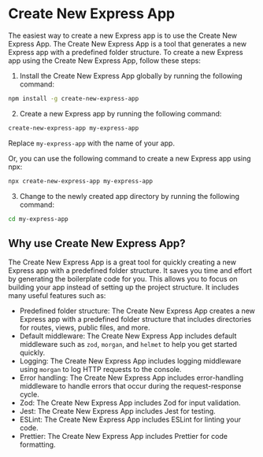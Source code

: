 # Create New Express App

The easiest way to create a new Express app is to use the Create New Express App. The Create New Express App is a tool that generates a new Express app with a predefined folder structure. To create a new Express app using the Create New Express App, follow these steps:

1. Install the Create New Express App globally by running the following command:

```bash
npm install -g create-new-express-app
```

2. Create a new Express app by running the following command:

```bash
create-new-express-app my-express-app
```

Replace `my-express-app` with the name of your app.

Or, you can use the following command to create a new Express app using npx:

```bash
npx create-new-express-app my-express-app
```

3. Change to the newly created app directory by running the following command:

```bash
cd my-express-app
```

## Why use Create New Express App?

The Create New Express App is a great tool for quickly creating a new Express app with a predefined folder structure. It saves you time and effort by generating the boilerplate code for you. This allows you to focus on building your app instead of setting up the project structure. It includes many useful features such as:

- Predefined folder structure: The Create New Express App creates a new Express app with a predefined folder structure that includes directories for routes, views, public files, and more.
- Default middleware: The Create New Express App includes default middleware such as `zod`, `morgan`, and `helmet` to help you get started quickly.
- Logging: The Create New Express App includes logging middleware using `morgan` to log HTTP requests to the console.
- Error handling: The Create New Express App includes error-handling middleware to handle errors that occur during the request-response cycle.
- Zod: The Create New Express App includes Zod for input validation.
- Jest: The Create New Express App includes Jest for testing.
- ESLint: The Create New Express App includes ESLint for linting your code.
- Prettier: The Create New Express App includes Prettier for code formatting.
